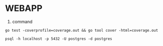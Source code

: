 # WEBAPP
1. command
```
go test -coverprofile=coverage.out && go tool cover -html=coverage.out
```
```
psql -h localhost -p 5432 -U postgres -d postgres
```